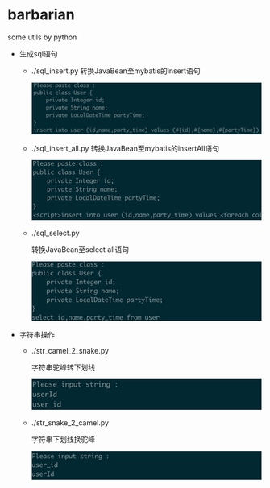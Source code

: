 # barbarian

some utils by python

- 生成sql语句

  - ./sql_insert.py
    转换JavaBean至mybatis的insert语句

    ![image-20181205190139564](./images/sql_insert.png)

  - ./sql_insert_all.py
    转换JavaBean至mybatis的insertAll语句

    ![image-20181205190139564](./images/sql_insert_all.png)

  - ./sql_select.py

    转换JavaBean至select all语句

    ![image-20181205190139564](./images/sql_select.png)

- 字符串操作

  - ./str_camel_2_snake.py

    字符串驼峰转下划线

    ![image-20181205190139564](./images/str_camel_2_snake.png)

  - ./str_snake_2_camel.py

    字符串下划线换驼峰

    ![image-20181205190139564](./images/str_snake_2_camel.png)